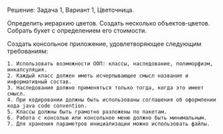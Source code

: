 ﻿Решение: Задача 1, Вариант 1, Цветочница.

Определить иерархию цветов. Создать несколько объектов-цветов. Собрать букет с определением его стоимости.

Создать консольное приложение, удовлетворяющее следующим требованиям:

    1. Использовать возможности ООП: классы, наследование, полиморфизм, инкапсуляция.
    2. Каждый класс должен иметь исчерпывающее смысл название и информативный состав.
    3. Наследование должно применяться только тогда, когда это имеет смысл.
    4. При кодировании должны быть использованы соглашения об оформлении кода java code convention.
    5. Классы должны быть грамотно разложены по пакетам.
    6. Работа с консолью или консольное меню должно быть минимальным.
    7. Для хранения параметров инициализации можно использовать файлы.
